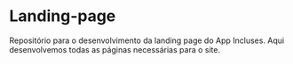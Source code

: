 # Landing-page
Repositório para o desenvolvimento da landing page do App Incluses.
Aqui desenvolvemos todas as páginas necessárias para o site.
